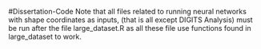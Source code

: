 #Dissertation-Code
Note that all files related to running neural networks with shape coordinates as inputs, (that is all except DIGITS Analysis) must be run after the file large_dataset.R as all these file use functions found in large_dataset to work.
